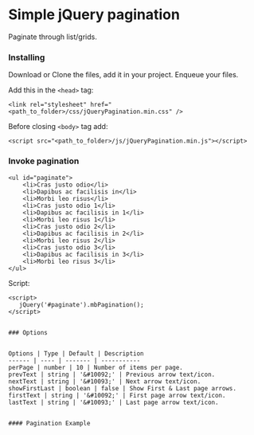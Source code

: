 # Simple jQuery pagination
Paginate through list/grids.

### Installing
Download or Clone the files, add it in your project.
Enqueue your files.

Add this in the `<head>` tag:

```
<link rel="stylesheet" href="<path_to_folder>/css/jQueryPagination.min.css" />
```

Before closing `<body>` tag add:
```
<script src="<path_to_folder>/js/jQueryPagination.min.js"></script>
```

### Invoke pagination
```
<ul id="paginate">
	<li>Cras justo odio</li>
	<li>Dapibus ac facilisis in</li>
	<li>Morbi leo risus</li>
	<li>Cras justo odio 1</li>
	<li>Dapibus ac facilisis in 1</li>
	<li>Morbi leo risus 1</li>
	<li>Cras justo odio 2</li>
	<li>Dapibus ac facilisis in 2</li>
	<li>Morbi leo risus 2</li>
	<li>Cras justo odio 3</li>
	<li>Dapibus ac facilisis in 3</li>
	<li>Morbi leo risus 3</li>
</ul>
```
Script:
 ```
<script>
	jQuery('#paginate').mbPagination();
</script>


### Options


Options | Type | Default | Description
------ | ---- | ------- | -----------
perPage | number | 10 | Number of items per page.
prevText | string | '&#10092;' | Previous arrow text/icon.
nextText | string | '&#10093;' | Next arrow text/icon.
showFirstLast | boolean | false | Show First & Last page arrows.
firstText | string | '&#10092;' | First page arrow text/icon.
lastText | string | '&#10093;' | Last page arrow text/icon.


#### Pagination Example
```
<script>
	jQuery('#paginate').mbPagination({
		showFirstLast: true,
		perPage: 5,
	});
</script>
```